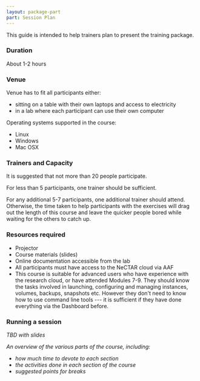 ```yaml
---
layout: package-part
part: Session Plan
---
```


This guide is intended to help trainers plan to present the training package.

### Duration

About 1-2 hours

### Venue

Venue has to fit all participants either:
* sitting on a table with their own laptops and access to electricity
* in a lab where each participant can use their own computer

Operating systems supported in the course:
* Linux
* Windows
* Mac OSX

### Trainers and Capacity

It is suggested that not more than 20 people participate.

For less than 5 participants, one trainer should be sufficient.

For any additional 5-7 participants, one additional trainer should attend.
Otherwise, the time taken to help participants with the exercises will drag out the
length of this course and leave the quicker people bored while waiting for the others
to catch up.

### Resources required

* Projector
* Course materials (slides)
* Online documentation accessible from the lab
* All participants must have access to the NeCTAR cloud via AAF
* This course is suitable for advanced users who have experience with the research cloud, or have attended Modules 7-9. They should know the tasks involved in launching, configuring and managing instances, volumes, backups, snapshots etc. However they don't need to know how to use command line tools --- it is sufficient if they have done everything via the Dashboard before.

### Running a session

_TBD with slides_

_An overview of the various parts of the course, including:_

* _how much time to devote to each section_
* _the activities done in each section of the course_
* _suggested points for breaks_

